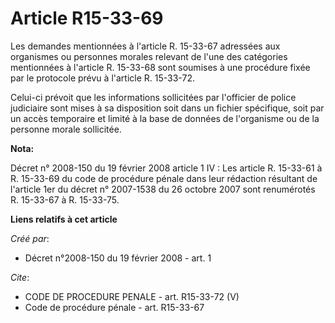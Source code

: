 # Article R15-33-69

Les demandes mentionnées à l'article R. 15-33-67 adressées aux organismes ou personnes morales relevant de l'une des
catégories mentionnées à l'article R. 15-33-68 sont soumises à une procédure fixée par le protocole prévu à l'article R.
15-33-72.

Celui-ci prévoit que les informations sollicitées par l'officier de police judiciaire sont mises à sa disposition soit dans
un fichier spécifique, soit par un accès temporaire et limité à la base de données de l'organisme ou de la personne morale
sollicitée.

**Nota:**

Décret n° 2008-150 du 19 février 2008 article 1 IV : Les article R. 15-33-61 à R. 15-33-69 du code de procédure pénale dans
leur rédaction résultant de l'article 1er du décret n° 2007-1538 du 26 octobre 2007 sont renumérotés R. 15-33-67 à R.
15-33-75.

**Liens relatifs à cet article**

_Créé par_:

  - Décret n°2008-150 du 19 février 2008 - art. 1

_Cite_:

  - CODE DE PROCEDURE PENALE - art. R15-33-72 (V)
  - Code de procédure pénale - art. R15-33-67
